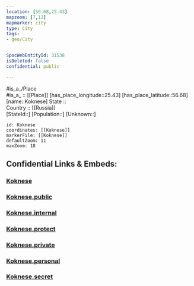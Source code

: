 ```yaml
---
location: [56.68,25.43] 
mapzoom: [7,12] 
mapmarker: city 
type: City
tags:
- geo/City


SpocWebEntityId: 31538
isDeleted: false
confidential: public

---
```

#is_a_/Place  
#is_a_ :: [[Place]] 
[has_place_longitude::25.43] 
[has_place_latitude::56.68] 
[name::Koknese] 
State ::  
Country :: [[Russia]]  
[StateId::] 
[Population::] 
[Unknown::] 


```leaflet
id: Koknese
coordinates: [[Koknese]] 
markerFile: [[Koknese]] 
defaultZoom: 11 
maxZoom: 18
```


## Confidential Links & Embeds: 

### [Koknese](/_Standards/Earth/Continent/Europe/Europe~North/Latvia/Counties/Kokneses/City/Koknese.md) 

### [Koknese.public](/_public/Earth/Continent/Europe/Europe~North/Latvia/Counties/Kokneses/City/Koknese.public.md) 

### [Koknese.internal](/_internal/Earth/Continent/Europe/Europe~North/Latvia/Counties/Kokneses/City/Koknese.internal.md) 

### [Koknese.protect](/_protect/Earth/Continent/Europe/Europe~North/Latvia/Counties/Kokneses/City/Koknese.protect.md) 

### [Koknese.private](/_private/Earth/Continent/Europe/Europe~North/Latvia/Counties/Kokneses/City/Koknese.private.md) 

### [Koknese.personal](/_personal/Earth/Continent/Europe/Europe~North/Latvia/Counties/Kokneses/City/Koknese.personal.md) 

### [Koknese.secret](/_secret/Earth/Continent/Europe/Europe~North/Latvia/Counties/Kokneses/City/Koknese.secret.md)

